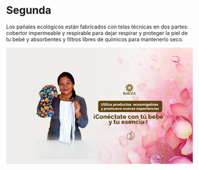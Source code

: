 # Segunda

Los pañales ecológicos están fabricados con telas técnicas en dos partes: cobertor impermeable y respirable para dejar respirar y proteger la piel de tu bebé y absorbentes y filtros libres de químicos para mantenerlo seco.

![foto](image.jpeg)

